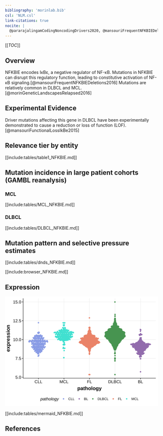 ```yaml
---
bibliography: 'morinlab.bib'
csl: 'NLM.csl'
link-citations: true
nocite: |
  @pararajalingamCodingNoncodingDrivers2020, @mansouriFrequentNFKBIEDeletions2016, @morinGeneticLandscapesRelapsed2016, 
---
```

[[_TOC_]]

## Overview
NFKBIE encodes IκBε, a negative regulator of NF-κB. Mutations in NFKBIE can disrupt this regulatory function, leading to constitutive activation of NF-κB signaling.[@mansouriFrequentNFKBIEDeletions2016] Mutations are relatively common in DLBCL and MCL.[@morinGeneticLandscapesRelapsed2016]



## Experimental Evidence

Driver mutations affecting this gene in DLBCL have been experimentally demonstrated to cause a reduction or loss of function (LOF).[@mansouriFunctionalLossIkBe2015]

## Relevance tier by entity

[[include:tables/table1_NFKBIE.md]]

## Mutation incidence in large patient cohorts (GAMBL reanalysis)

### MCL
[[include:tables/MCL_NFKBIE.md]]

### DLBCL
[[include:tables/DLBCL_NFKBIE.md]]

## Mutation pattern and selective pressure estimates

[[include:tables/dnds_NFKBIE.md]]

[[include:browser_NFKBIE.md]]

## Expression
![](images/gene_expression/NFKBIE_by_pathology.svg)

[[include:tables/mermaid_NFKBIE.md]]

## References
<!-- ORIGIN: morinGeneticLandscapesRelapsed2016 -->
<!-- DLBCL: morinGeneticLandscapesRelapsed2016 -->
<!-- MCL: pararajalingamCodingNoncodingDrivers2020 -->
<!-- PMBL: mansouriFrequentNFKBIEDeletions2016 -->
